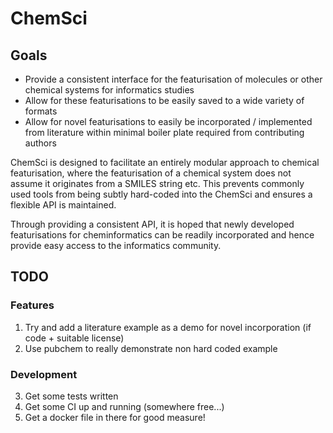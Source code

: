 # ChemSci

## Goals
* Provide a consistent interface for the featurisation of molecules or other chemical systems for informatics studies
* Allow for these featurisations to be easily saved to a wide variety of formats
* Allow for novel featurisations to easily be incorporated / implemented from literature within minimal boiler plate required from contributing authors

ChemSci is designed to facilitate an entirely modular approach to chemical featurisation, where the featurisation of a chemical system does not assume it originates from a SMILES string etc.
This prevents commonly used tools from being subtly hard-coded into the ChemSci and ensures a flexible API is maintained.

Through providing a consistent API, it is hoped that newly developed featurisations for cheminformatics can be readily incorporated and hence provide easy access to the informatics community.


## TODO
### Features
1. Try and add a literature example as a demo for novel incorporation (if code + suitable license)
2. Use pubchem to really demonstrate non hard coded example
### Development
3. Get some tests written
4. Get some CI up and running (somewhere free...)
5. Get a docker file in there for good measure! 